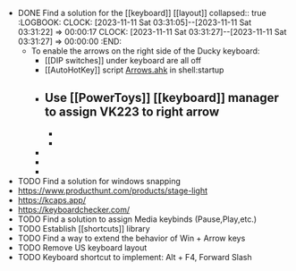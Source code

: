 - DONE Find a solution for the [[keyboard]] [[layout]]
  collapsed:: true
  :LOGBOOK:
  CLOCK: [2023-11-11 Sat 03:31:05]--[2023-11-11 Sat 03:31:22] =>  00:00:17
  CLOCK: [2023-11-11 Sat 03:31:27]--[2023-11-11 Sat 03:31:27] =>  00:00:00
  :END:
	- To enable the arrows on the right side of the Ducky keyboard:
		- [[DIP switches]] under keyboard are all off
		- [[AutoHotKey]] script [Arrows.ahk](../assets/Arrows_1699693175582_0.ahk) in shell:startup
		- Use [[PowerToys]] [[keyboard]] manager to assign VK223 to right arrow
			-
			-
			-
		-
		-
		-
- TODO Find a solution for windows snapping
- https://www.producthunt.com/products/stage-light
- https://kcaps.app/
- https://keyboardchecker.com/
- TODO Find a solution to assign Media keybinds (Pause,Play,etc.)
- TODO Establish [[shortcuts]] library
- TODO Find a way to extend the behavior of Win + Arrow keys
- TODO Remove US keyboard layout
- TODO Keyboard shortcut to implement: Alt + F4, Forward Slash